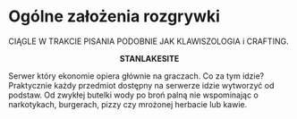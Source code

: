 # Ogólne założenia rozgrywki

CIĄGLE W TRAKCIE PISANIA PODOBNIE JAK KLAWISZOLOGIA i CRAFTING.



<p align="center"><strong>STANLAKESITE</strong></p>

Serwer który ekonomie opiera głównie na graczach. Co za tym idzie? Praktycznie każdy przedmiot dostępny na serwerze idzie wytworzyć od podstaw. Od zwykłej butelki wody po broń palną nie wspominając o narkotykach, burgerach, pizzy czy mrożonej herbacie lub kawie.







